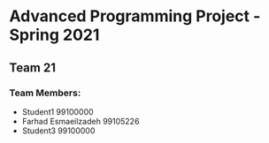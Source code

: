# Advanced Programming Project - Spring 2021
## Team 21

### Team Members:
- Student1 99100000
- Farhad Esmaeilzadeh 99105226
- Student3 99100000
